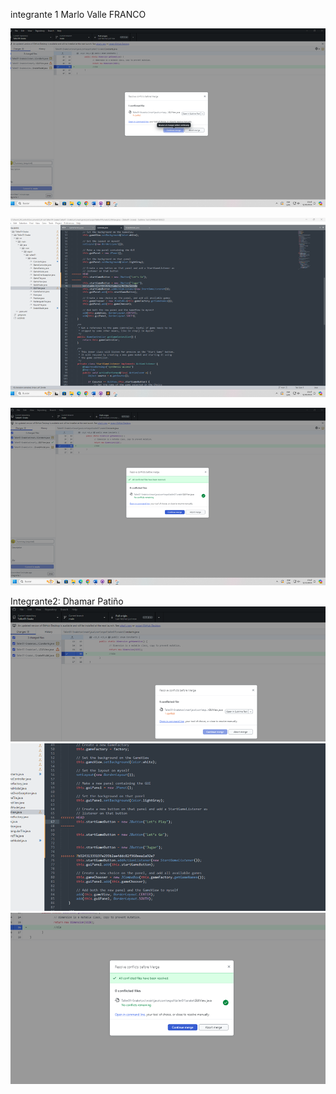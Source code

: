 
integrante 1 Marlo Valle FRANCO

![alt text](image-1.png)


![alt text](image.png)

![alt text](image-2.png)

Integrante2: Dhamar Patiño
![alt text](image-3.png)
![alt text](image-4.png)
![alt text](image-5.png)

